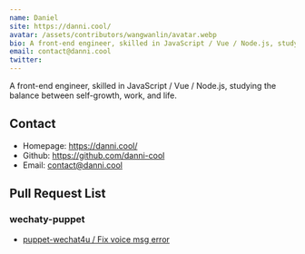 ```yaml
---
name: Daniel  
site: https://danni.cool/
avatar: /assets/contributors/wangwanlin/avatar.webp
bio: A front-end engineer, skilled in JavaScript / Vue / Node.js, studying the balance between self-growth, work, and life.
email: contact@danni.cool
twitter: 
---
```


 A front-end engineer, skilled in JavaScript / Vue / Node.js, studying the balance between self-growth, work, and life.

## Contact

- Homepage: <https://danni.cool/>
- Github: <https://github.com/danni-cool>
- Email: <contact@danni.cool>

## Pull Request List

### wechaty-puppet

- [puppet-wechat4u / Fix voice msg error](https://github.com/wechaty/puppet-wechat4u/pull/67)
